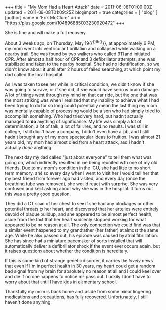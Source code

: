 +++
title = "My Mom Had a Heart Attack"
date = 2011-06-08T01:09:00Z
updated = 2011-06-08T01:09:25Z
blogimport = true 
categories = [ "blog" ]
[author]
	name = "Erik McClure"
	uri = "https://plus.google.com/104896885003230920472"
+++

She is fine and will make a full recovery.

About 3 weeks ago, on Thursday, May 19{{<sup>}}th{{</sup>}}, at approximately 6 PM, my mom went into ventricular fibrillation and collapsed while walking on a nearby trail. She was found by two walkers who called 911 and initiated CPR. After almost a half hour of CPR and 3 defibrillator attempts, she was stabilized and taken to the nearby hospital. She had no identification, so we didn't know about it until after 2 hours of failed searching, at which point my dad called the local hospital.

As I was taken to see her while in critical condition, we didn't know if she was going to survive, or if she did, if she would have serious brain damage. A lot of things went through my mind on that car ride, but the one that was the most striking was when I realized that my inability to achieve what I had been trying to do for so long could potentially mean the last thing my mom was mentally capable of processing would be a son who had simply tried to accomplish something. Who had tried very hard, but hadn't actually managed to **do** anything of significance. My life was simply a lot of determination, a lot of talk, a lot of failures, and no results. I was still in college, I still didn't have a company, I didn't even have a job, and I still hadn't brought any of my more spectacular ideas to fruition. I was almost 21 years old, my mom had almost died from a heart attack, and I hadn't actually *done* anything.

The next day my dad called "just about everyone" to tell them what was going on, which indirectly resulted in me being reunited with one of my old friends. Due to my mom's condition in the ICU, she had little to no short term memory, and so every day when I went to visit her I would tell her that my best friend from forever ago had visited, and every day (once the breathing tube was removed), she would react with surprise. She was very confused and kept asking about why she was in the hospital. It turns out this was a pretty good question.

They did a CT scan of her chest to see if she had any blockages or other potential threats to her heart, and discovered that her arteries were entirely devoid of plaque buildup, and she appeared to be almost perfect health, aside from the fact that her heart suddenly stopped working for what appeared to be no reason at all. The only connection we could find was that a similar event happened to my grandfather (her father) at almost the same age. While he also passed out, his episode was caused by atrial fibrillation. She has since had a miniature pacemaker of sorts installed that will automatically deliver a defibrillator shock if the event ever occurs again, but it raises questions about whether the condition is hereditary.

If this is some kind of strange genetic disorder, it carries the *lovely* news that even if I'm in perfect health in 30 years, my heart could get a random bad signal from my brain for absolutely no reason at all and I could keel over and die if no one happens to notice me pass out. Luckily I don't have to worry about that until I have kids in elementary school.

Thankfully my mom is back home and, aside from some minor lingering medications and precautions, has fully recovered. Unfortunately, I still haven't done anything.
